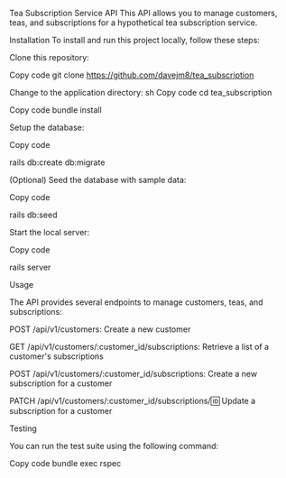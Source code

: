 Tea Subscription Service API
This API allows you to manage customers, teas, and subscriptions for a hypothetical tea subscription service.

Installation
To install and run this project locally, follow these steps:

Clone this repository:

Copy code
git clone https://github.com/davejm8/tea_subscription

Change to the application directory:
sh
Copy code
cd tea_subscription


Copy code
bundle install

Setup the database:


Copy code

rails db:create db:migrate

(Optional) Seed the database with sample data:


Copy code

rails db:seed

Start the local server:

Copy code

rails server

Usage

The API provides several endpoints to manage customers, teas, and subscriptions:

POST /api/v1/customers: Create a new customer

GET /api/v1/customers/:customer_id/subscriptions: Retrieve a list of a customer's subscriptions

POST /api/v1/customers/:customer_id/subscriptions: Create a new subscription for a customer

PATCH /api/v1/customers/:customer_id/subscriptions/:id: Update a subscription for a customer


Testing

You can run the test suite using the following command:

Copy code
bundle exec rspec


